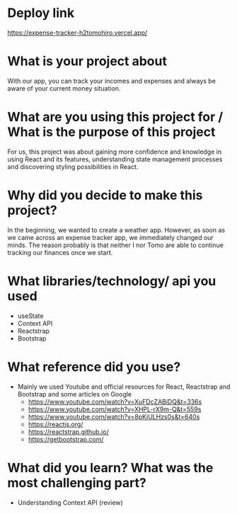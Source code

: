 # Deploy link
https://expense-tracker-h2tomohiro.vercel.app/

# What is your project about
With our app, you can track your incomes and expenses and always be aware of your current money situation.

# What are you using this project for / What is the purpose of this project
For us, this project was about gaining more confidence and knowledge in using React and its features, understanding state management processes and discovering styling possibilities in React.

# Why did you decide to make this project?
In the beginning, we wanted to create a weather app. However, as soon as we came across an expense tracker app, we immediately changed our minds. The reason probably is that neither I nor Tomo are able to continue tracking our finances once we start.

# What libraries/technology/ api you used
- useState
- Context API
- Reactstrap
- Bootstrap

# What reference did you use?
- Mainly we used Youtube and official resources for React, Reactstrap and Bootstrap and some articles on Google
  - https://www.youtube.com/watch?v=XuFDcZABiDQ&t=336s
  - https://www.youtube.com/watch?v=XHPL-rX9m-Q&t=559s
  - https://www.youtube.com/watch?v=8pKjULHzs0s&t=640s
  - https://reactjs.org/
  - https://reactstrap.github.io/
  - https://getbootstrap.com/

# What did you learn? What was the most challenging part?
- Understanding Context API (review)
